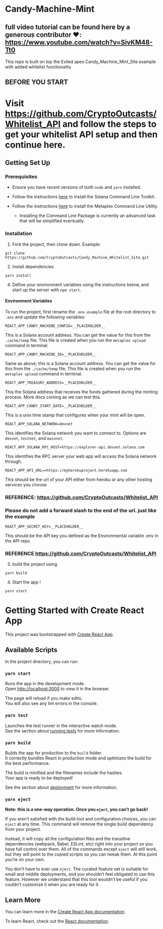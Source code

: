 
# Candy-Machine-Mint
## full video tutorial can be found here by a generous contributor ❤️: https://www.youtube.com/watch?v=SivKM48-Tt0

This repo is built on top the Exiled apes Candy_Machine_Mint_Site example with added whitelist functionality
## BEFORE YOU START
 # Visit https://github.com/CryptoOutcasts/Whitelist_API and follow the steps to get your whitelist API setup and then continue here.
## Getting Set Up

### Prerequisites

* Ensure you have recent versions of both `node` and `yarn` installed.

* Follow the instructions [here](https://docs.solana.com/cli/install-solana-cli-tools) to install the Solana Command Line Toolkit.

* Follow the instructions [here](https://hackmd.io/@levicook/HJcDneEWF) to install the Metaplex Command Line Utility.
  * Installing the Command Line Package is currently an advanced task that will be simplified eventually.

### Installation

1. Fork the project, then clone down. Example:
```
git clone https://github.com/CryptoOutcasts/Candy_Machine_Whitelist_Site.git
```
2. Install dependencies
```
yarn install
```
4. Define your environment variables using the instructions below, and start up the server with `npm start`.

#### Environment Variables

To run the project, first rename the `.env.example` file at the root directory to `.env` and update the following variables:

```
REACT_APP_CANDY_MACHINE_CONFIG=__PLACEHOLDER__
```

This is a Solana account address. You can get the value for this from the `.cache/temp` file. This file is created when you run the `metaplex upload` command in terminal.

```
REACT_APP_CANDY_MACHINE_ID=__PLACEHOLDER__
```

Same as above; this is a Solana account address. You can get the value for this from the `./cache/temp` file. This file is created when you run the `metaplex upload` command in terminal.

```
REACT_APP_TREASURY_ADDRESS=__PLACEHOLDER__
```

This the Solana address that receives the funds gathered during the minting process. More docs coming as we can test this.

```
REACT_APP_CANDY_START_DATE=__PLACEHOLDER__
```

This is a unix time stamp that configures when your mint will be open.

```
REACT_APP_SOLANA_NETWORK=devnet
```

This identifies the Solana network you want to connect to. Options are `devnet`, `testnet`, and `mainnet`.

```
REACT_APP_SOLANA_RPC_HOST=https://explorer-api.devnet.solana.com
```

This identifies the RPC server your web app will access the Solana network through.

```
REACT_APP_API_URL==https://myherokuproject.herokuapp.com
```

This should be the url of your API either from heroku or any other hosting services you choose
### REFERENCE: https://github.com/CryptoOutcasts/Whitelist_API
### Please do not add a forward slash to the end of the url. just like the example

```
REACT_APP_SECRET_KEY=__PLACEHOLDER__
```
This should be the API key you defined as the Environmental variable .env in the API repo
### REFERENCE https://github.com/CryptoOutcasts/Whitelist_API


3. build the project using
```
yarn build
```


4. Start the app !
```
yarn start
```









# Getting Started with Create React App

This project was bootstrapped with [Create React App](https://github.com/facebook/create-react-app).

## Available Scripts

In the project directory, you can run:

### `yarn start`

Runs the app in the development mode.\
Open [http://localhost:3000](http://localhost:3000) to view it in the browser.

The page will reload if you make edits.\
You will also see any lint errors in the console.

### `yarn test`

Launches the test runner in the interactive watch mode.\
See the section about [running tests](https://facebook.github.io/create-react-app/docs/running-tests) for more information.

### `yarn build`

Builds the app for production to the `build` folder.\
It correctly bundles React in production mode and optimizes the build for the best performance.

The build is minified and the filenames include the hashes.\
Your app is ready to be deployed!

See the section about [deployment](https://facebook.github.io/create-react-app/docs/deployment) for more information.

### `yarn eject`

**Note: this is a one-way operation. Once you `eject`, you can’t go back!**

If you aren’t satisfied with the build tool and configuration choices, you can `eject` at any time. This command will remove the single build dependency from your project.

Instead, it will copy all the configuration files and the transitive dependencies (webpack, Babel, ESLint, etc) right into your project so you have full control over them. All of the commands except `eject` will still work, but they will point to the copied scripts so you can tweak them. At this point you’re on your own.

You don’t have to ever use `eject`. The curated feature set is suitable for small and middle deployments, and you shouldn’t feel obligated to use this feature. However we understand that this tool wouldn’t be useful if you couldn’t customize it when you are ready for it.

## Learn More

You can learn more in the [Create React App documentation](https://facebook.github.io/create-react-app/docs/getting-started).

To learn React, check out the [React documentation](https://reactjs.org/).
